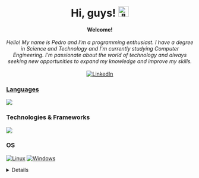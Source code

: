 <h1 align="center">Hi, guys! <img src="https://github-production-user-asset-6210df.s3.amazonaws.com/24524555/238178097-766d336d-b87d-44ba-807c-c51de2bc6b4d.gif" width="28px" alt="👋"></h1>

<p align="center">
    <b>Welcome!</b><br><br>
    <i>
       Hello! My name is Pedro and I'm a programming enthusiast. I have a degree in Science and Technology and I'm currently studying Computer Engineering. I'm passionate about the world of technology and always seeking new opportunities to expand my knowledge and improve my skills.<br>
    </i><br>
    <a href="https://www.linkedin.com/in/pedro-henrique-bezerra-fernandes-40275b22b/">
        <img src="https://img.shields.io/badge/LinkedIn-blue?style=flat-square&logo=linkedin" alt="LinkedIn">
    
</p>

### Languages
[![](https://skillicons.dev/icons?i=python,java,cpp,javascript,php&perline=6)](https://skillicons.dev)


### Technologies & Frameworks
[![](https://skillicons.dev/icons?i=aws,react,spring,mysql,nodejs,django,typescript,html,css,bootstrap,npm,docker,git,&perline=6)](https://skillicons.dev)


### OS
[![Linux](https://img.shields.io/badge/linux-black?style=for-the-badge&logo=Linux)](https://github.com/PedroHenrique18)
[![Windows](https://img.shields.io/badge/Windows-black?style=for-the-badge&logo=Windows)](https://github.com/PedroHenrique18)

<details>
<p align="center">
  <a href="https://github.com/PedroHenrique18">
    <img src="http://github-profile-summary-cards.vercel.app/api/cards/profile-details?username=PedroHenrique18&theme=transparent" />
  </a>
  <a href="https://github.com/PedroHenrique18">
    <img src="https://github-readme-streak-stats.herokuapp.com/?user=PedroHenrique18&hide_border=true&card_width=338&theme=transparent" />
  </a>
  <a href="https://github.com/PedroHenrique18">
    <img src="http://github-profile-summary-cards.vercel.app/api/cards/stats?username=PedroHenrique18&theme=transparent" />
  </a>
  <a href="https://github.com/PedroHenrique18">
    <img src="https://github-readme-stats.vercel.app/api/top-langs/?username=PedroHenrique18&layout=compact" />
  </a>
</p>
</details>

<!--
**PedroHenrique18/PedroHenrique18** is a ✨ _special_ ✨ repository because its `README.md` (this file) appears on your GitHub profile.

Here are some ideas to get you started:

- 🔭 I’m currently working on ...
- 🌱 I’m currently learning ...
- 👯 I’m looking to collaborate on ...
- 🤔 I’m looking for help with ...
- 💬 Ask me about ...
- 📫 How to reach me: ...
- 😄 Pronouns: ...
- ⚡ Fun fact: ...
-->
